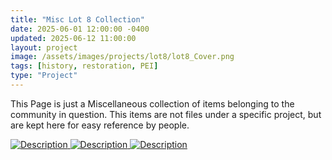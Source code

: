```yaml
---
title: "Misc Lot 8 Collection"
date: 2025-06-01 12:00:00 -0400
updated: 2025-06-12 11:00:00
layout: project
image: /assets/images/projects/lot8/lot8_Cover.png
tags: [history, restoration, PEI]
type: "Project"
---
```


This Page is just a Miscellaneous collection of items belonging to the community in question.
This items are not files under a specific project, but are kept here for easy reference by people.


<div class="gallery">
  <a href="{{ '/assets/images/projects/ledger/.jpg' | relative_url }}" target="_blank">
    <img src="{{ '/assets/images/projects/ledger/.jpg' | relative_url }}" alt="Description">
  </a>
  <a href="{{ '/assets/images/projects/ledger/.jpg' | relative_url }}" target="_blank">
    <img src="{{ '/assets/images/projects/ledger/.jpg' | relative_url }}" alt="Description">
  </a>
  <a href="{{ '/assets/images/projects/ledger/.jpg' | relative_url }}" target="_blank">
    <img src="{{ '/assets/images/projects/ledger/.jpg' | relative_url }}" alt="Description">
  </a>
</div>
